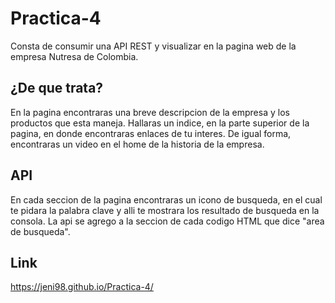 # Practica-4

Consta de consumir una API REST y visualizar en la pagina web de la empresa Nutresa de Colombia.


## ¿De que trata?
En la pagina encontraras una breve descripcion de la empresa y los productos que esta maneja.
Hallaras un indice, en la parte superior de la pagina, en donde encontraras enlaces de tu interes.
De igual forma, encontraras un video en el home de la historia de la empresa.

## API
En cada seccion de la pagina encontraras un icono de busqueda, en el cual te pidara la palabra clave y alli te mostrara los resultado de busqueda en la consola.
La api se agrego a la seccion de cada codigo HTML que dice  "area de busqueda".

## Link
https://jeni98.github.io/Practica-4/

